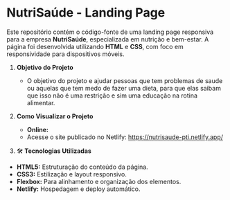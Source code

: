 # NutriSaúde - Landing Page
Este repositório contém o código-fonte de uma landing page responsiva para a empresa **NutriSaúde**, especializada em nutrição e bem-estar. A página foi desenvolvida utilizando **HTML** e **CSS**, com foco em responsividade para dispositivos móveis.

1. **Objetivo do Projeto**
   - O objetivo do projeto e ajudar pessoas que tem problemas de saude ou aquelas que tem medo de fazer uma dieta, para que elas saibam que isso não é uma restrição e sim uma educação na rotina alimentar.

2. **Como Visualizar o Projeto**
   - **Online:**
   - Acesse o site publicado no Netlify: https://nutrisaude-pti.netlify.app/

3. 🛠️ **Tecnologias Utilizadas**
- **HTML5:** Estruturação do conteúdo da página.
- **CSS3:** Estilização e layout responsivo.
- **Flexbox:** Para alinhamento e organização dos elementos.
- **Netlify:** Hospedagem e deploy automático.

